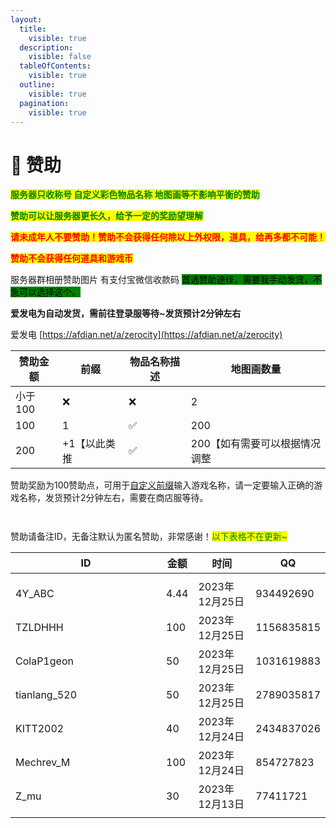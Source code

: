 ```yaml
---
layout:
  title:
    visible: true
  description:
    visible: false
  tableOfContents:
    visible: true
  outline:
    visible: true
  pagination:
    visible: true
---
```


# 💸 赞助

<mark style="color:green;">**服务器只收称号 自定义彩色物品名称 地图画等不影响平衡的赞助**</mark>

<mark style="color:green;">**赞助可以让服务器更长久，给予一定的奖励望理解**</mark>

<mark style="color:red;">**请未成年人不要赞助！赞助不会获得任何除以上外权限，道具，给再多都不可能！**</mark>

<mark style="color:red;">**赞助不会获得任何道具和游戏币**</mark>

服务器群相册赞助图片 有支付宝微信收款码 <mark style="background-color:green;">首选赞助途径，需要我手动发货，不急可以选择这个。</mark>

**爱发电为自动发货，需前往登录服等待\~发货预计2分钟左右**

爱发电 [https://afdian.net/a/zerocity](https://afdian.net/a/zerocity)

| 赞助金额  | 前缀      | 物品名称描述 | 地图画数量            |
| ----- | ------- | ------ | ---------------- |
| 小于100 | ❌       | ❌      | 2                |
| 100   | 1       | ✅      | 200              |
| 200   | +1【以此类推 | ✅      | 200【如有需要可以根据情况调整 |

赞助奖励为100赞助点，可用于[自定义前缀](zi-ding-yi-qian-zhui.md)输入游戏名称，请一定要输入正确的游戏名称，发货预计2分钟左右，需要在商店服等待。

<figure><img src="https://s2.loli.net/2023/12/26/B9YdVFywLlROzuc.png" alt=""><figcaption></figcaption></figure>

<figure><img src="https://s2.loli.net/2023/12/26/VpOdeXh9EqarWZS.png" alt=""><figcaption></figcaption></figure>

赞助请备注ID，无备注默认为匿名赞助，非常感谢！<mark style="color:green;">以下表格不在更新\~</mark>

<table><thead><tr><th width="225">ID</th><th>金额</th><th>时间</th><th data-hidden>QQ</th></tr></thead><tbody><tr><td></td><td></td><td></td><td></td></tr><tr><td>4Y_ABC</td><td>4.44</td><td>2023年12月25日</td><td>934492690</td></tr><tr><td>TZLDHHH</td><td>100</td><td>2023年12月25日</td><td>1156835815</td></tr><tr><td>ColaP1geon</td><td>50</td><td>2023年12月25日</td><td>1031619883</td></tr><tr><td>tianlang_520</td><td>50</td><td>2023年12月25日</td><td>2789035817</td></tr><tr><td>KITT2002</td><td>40</td><td>2023年12月24日</td><td>2434837026</td></tr><tr><td>Mechrev_M</td><td>100</td><td>2023年12月24日</td><td>854727823</td></tr><tr><td>Z_mu</td><td>30</td><td>2023年12月13日</td><td>77411721</td></tr><tr><td></td><td></td><td></td><td></td></tr></tbody></table>

